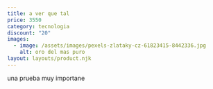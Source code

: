```yaml
---
title: a ver que tal
price: 3550
category: tecnologia
discount: "20"
images:
  - image: /assets/images/pexels-zlataky-cz-61823415-8442336.jpg
    alt: oro del mas puro
layout: layouts/product.njk
---
```

u﻿na prueba muy importane